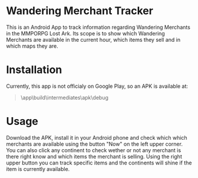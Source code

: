 # Wandering Merchant Tracker
This is an Android App to track information regarding Wandering Merchants in the MMPORPG Lost Ark.
Its scope is to show which Wandering Merchants are available in the current hour, which items they sell and in which maps they are.

# Installation
Currently, this app is not officialy on Google Play, so an APK is available at:
>\app\build\intermediates\apk\debug

# Usage
Download the APK, install it in your Android phone and check which which merchants are available using the button "Now" on the left upper corner. You can also click any continent to check wether or not any merchant is there right know and which items the merchant is selling.
Using the right upper button you can track specific items and the continents will shine if the item is currently available.